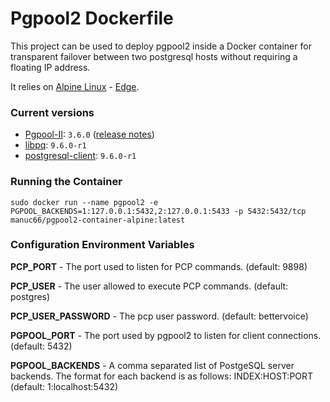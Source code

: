 Pgpool2 Dockerfile
==================

This project can be used to deploy pgpool2 inside a Docker container for transparent failover between two postgresql hosts without requiring a floating IP address.

It relies on [Alpine Linux](https://alpinelinux.org/) - [Edge](https://wiki.alpinelinux.org/wiki/Edge).

### Current versions
- [Pgpool-II](http://www.pgpool.net): `3.6.0` ([release notes](http://www.pgpool.net/docs/latest/en/html/release-3-6.html))
- [libpq](https://pkgs.alpinelinux.org/package/edge/main/x86/libpq): `9.6.0-r1`
- [postgresql-client](https://pkgs.alpinelinux.org/package/edge/main/x86/postgresql-client): `9.6.0-r1`

### Running the Container

```sudo docker run --name pgpool2 -e PGPOOL_BACKENDS=1:127.0.0.1:5432,2:127.0.0.1:5433 -p 5432:5432/tcp manuc66/pgpool2-container-alpine:latest```

### Configuration Environment Variables

**PCP_PORT** - The port used to listen for PCP commands. (default: 9898)

**PCP_USER** - The user allowed to execute PCP commands. (default: postgres)

**PCP_USER_PASSWORD** - The pcp user password. (default: bettervoice)

**PGPOOL_PORT** - The port used by pgpool2 to listen for client connections. (default: 5432)

**PGPOOL_BACKENDS** - A comma separated list of PostgeSQL server backends. The format for each backend is as follows: INDEX:HOST:PORT (default: 1:localhost:5432)

